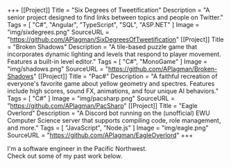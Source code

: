 +++
[[Project]]
  Title = "Six Degrees of Tweetification"
  Description = "A senior project designed to find links between topics and people on Twitter."
  Tags = [ "C#", "Angular", "TypeScript", "SQL", "ASP.NET" ]
  Image = "img/sixdegrees.png"
  SourceURL = "https://github.com/APlagman/SixDegreesOfTweetification"
[[Project]]
  Title = "Broken Shadows"
  Description = "A tile-based puzzle game that incorporates dynamic lighting and levels that respond to player movement. Features a built-in level editor."
  Tags = [ "C#", "MonoGame" ]
  Image = "img/shadows.png"
  SourceURL = "https://github.com/APlagman/Broken-Shadows"
[[Project]]
  Title = "Pac#"
  Description = "A faithful recreation of everyone's favorite game about yellow geometry and spectres. Features include high scores, sound FX, animations, and four unique AI behaviors."
  Tags = [ "C#" ]
  Image = "img/pacsharp.png"
  SourceURL = "https://github.com/APlagman/PacSharp"
[[Project]]
  Title = "Eagle Overlord"
  Description = "A Discord bot running on the (unofficial) EWU Computer Science server that supports compiling code, role management, and more."
  Tags = [ "JavaScript", "Node.js" ]
  Image = "img/eagle.png"
  SourceURL = "https://github.com/APlagman/EagleOverlord"
+++
<p id="home-description">I'm a software engineer in the Pacific Northwest.<br/>Check out some of my past work below.</p>